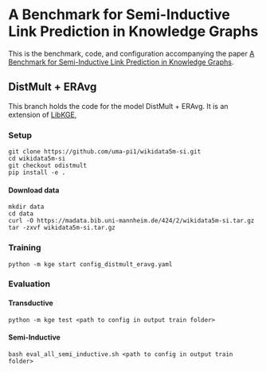 # A Benchmark for Semi-Inductive Link Prediction in Knowledge Graphs

This is the benchmark, code, and configuration accompanying the paper [A Benchmark for Semi-Inductive Link Prediction in Knowledge Graphs](https://arxiv.org/pdf/2310.11917.pdf).

## DistMult + ERAvg

This branch holds the code for the model DistMult + ERAvg.
It is an extension of [LibKGE](https://github.com/uma-pi1/kge),

### Setup

```
git clone https://github.com/uma-pi1/wikidata5m-si.git
cd wikidata5m-si
git checkout odistmult
pip install -e .
```

#### Download data

```
mkdir data
cd data
curl -O https://madata.bib.uni-mannheim.de/424/2/wikidata5m-si.tar.gz
tar -zxvf wikidata5m-si.tar.gz
```

### Training

```
python -m kge start config_distmult_eravg.yaml
```

### Evaluation

#### Transductive

```
python -m kge test <path to config in output train folder>
```


#### Semi-Inductive

```
bash eval_all_semi_inductive.sh <path to config in output train folder>
```


